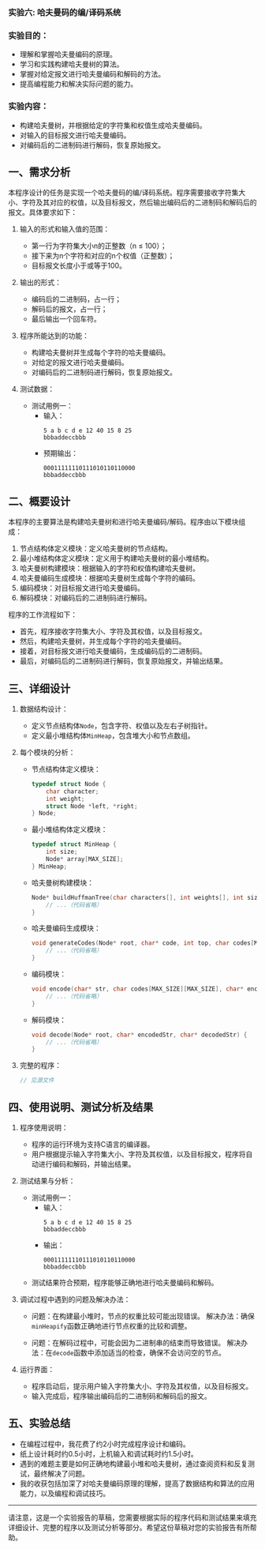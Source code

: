 ### 实验六: 哈夫曼码的编/译码系统

### 实验目的：
- 理解和掌握哈夫曼编码的原理。
- 学习和实践构建哈夫曼树的算法。
- 掌握对给定报文进行哈夫曼编码和解码的方法。
- 提高编程能力和解决实际问题的能力。

### 实验内容：
- 构建哈夫曼树，并根据给定的字符集和权值生成哈夫曼编码。
- 对输入的目标报文进行哈夫曼编码。
- 对编码后的二进制码进行解码，恢复原始报文。

## 一、需求分析
本程序设计的任务是实现一个哈夫曼码的编/译码系统。程序需要接收字符集大小、字符及其对应的权值，以及目标报文，然后输出编码后的二进制码和解码后的报文。具体要求如下：

1. 输入的形式和输入值的范围：
   - 第一行为字符集大小n的正整数（n ≤ 100）；
   - 接下来为n个字符和对应的n个权值（正整数）；
   - 目标报文长度小于或等于100。

2. 输出的形式：
   - 编码后的二进制码，占一行；
   - 解码后的报文，占一行；
   - 最后输出一个回车符。

3. 程序所能达到的功能：
   - 构建哈夫曼树并生成每个字符的哈夫曼编码。
   - 对给定的报文进行哈夫曼编码。
   - 对编码后的二进制码进行解码，恢复原始报文。

4. 测试数据：
   - 测试用例一：
     - 输入：
       ```
       5 a b c d e 12 40 15 8 25
       bbbaddeccbbb
       ```
     - 预期输出：
       ```
       00011111110111010110110000
       bbbaddeccbbb
       ```

## 二、概要设计
本程序的主要算法是构建哈夫曼树和进行哈夫曼编码/解码。程序由以下模块组成：

1. 节点结构体定义模块：定义哈夫曼树的节点结构。
2. 最小堆结构体定义模块：定义用于构建哈夫曼树的最小堆结构。
3. 哈夫曼树构建模块：根据输入的字符和权值构建哈夫曼树。
4. 哈夫曼编码生成模块：根据哈夫曼树生成每个字符的编码。
5. 编码模块：对目标报文进行哈夫曼编码。
6. 解码模块：对编码后的二进制码进行解码。

程序的工作流程如下：
- 首先，程序接收字符集大小、字符及其权值，以及目标报文。
- 然后，构建哈夫曼树，并生成每个字符的哈夫曼编码。
- 接着，对目标报文进行哈夫曼编码，生成编码后的二进制码。
- 最后，对编码后的二进制码进行解码，恢复原始报文，并输出结果。

## 三、详细设计
1. 数据结构设计：
   - 定义节点结构体`Node`，包含字符、权值以及左右子树指针。
   - 定义最小堆结构体`MinHeap`，包含堆大小和节点数组。

2. 每个模块的分析：
   - 节点结构体定义模块：
     ```c
     typedef struct Node {
         char character;
         int weight;
         struct Node *left, *right;
     } Node;
     ```
   - 最小堆结构体定义模块：
     ```c
     typedef struct MinHeap {
         int size;
         Node* array[MAX_SIZE];
     } MinHeap;
     ```
   - 哈夫曼树构建模块：
     ```c
     Node* buildHuffmanTree(char characters[], int weights[], int size) {
         // ...（代码省略）
     }
     ```
   - 哈夫曼编码生成模块：
     ```c
     void generateCodes(Node* root, char* code, int top, char codes[MAX_SIZE][MAX_SIZE]) {
         // ...（代码省略）
     }
     ```
   - 编码模块：
     ```c
     void encode(char* str, char codes[MAX_SIZE][MAX_SIZE], char* encodedStr) {
         // ...（代码省略）
     }
     ```
   - 解码模块：
     ```c
     void decode(Node* root, char* encodedStr, char* decodedStr) {
         // ...（代码省略）
     }
     ```

3. 完整的程序：
   ```c
   // 见源文件
   ```

## 四、使用说明、测试分析及结果
1. 程序使用说明：
   - 程序的运行环境为支持C语言的编译器。
   - 用户根据提示输入字符集大小、字符及其权值，以及目标报文，程序将自动进行编码和解码，并输出结果。

2. 测试结果与分析：
   - 测试用例一：
     - 输入：
       ```
       5 a b c d e 12 40 15 8 25
       bbbaddeccbbb
       ```
     - 输出：
       ```
       00011111110111010110110000
       bbbaddeccbbb
       ```
   - 测试结果符合预期，程序能够正确地进行哈夫曼编码和解码。

3. 调试过程中遇到的问题及解决办法：
   - 问题：在构建最小堆时，节点的权重比较可能出现错误。
     解决办法：确保`minHeapify`函数正确地进行节点权重的比较和调整。

   - 问题：在解码过程中，可能会因为二进制串的结束而导致错误。
     解决办法：在`decode`函数中添加适当的检查，确保不会访问空的节点。

4. 运行界面：
   - 程序启动后，提示用户输入字符集大小、字符及其权值，以及目标报文。
   - 输入完成后，程序输出编码后的二进制码和解码后的报文。

## 五、实验总结
- 在编程过程中，我花费了约2小时完成程序设计和编码。
- 纸上设计耗时约0.5小时，上机输入和调试耗时约1.5小时。
- 遇到的难题主要是如何正确地构建最小堆和哈夫曼树，通过查阅资料和反复测试，最终解决了问题。
- 我的收获包括加深了对哈夫曼编码原理的理解，提高了数据结构和算法的应用能力，以及编程和调试技巧。

---

请注意，这是一个实验报告的草稿，您需要根据实际的程序代码和测试结果来填充详细设计、完整的程序以及测试分析等部分。希望这份草稿对您的实验报告有所帮助。